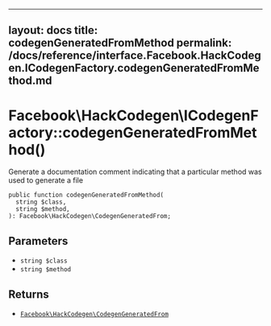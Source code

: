 
***

layout: docs
title: codegenGeneratedFromMethod
permalink: /docs/reference/interface.Facebook.HackCodegen.ICodegenFactory.codegenGeneratedFromMethod.md
---







# Facebook\\HackCodegen\\ICodegenFactory::codegenGeneratedFromMethod()




Generate a documentation comment indicating that a particular method was
used to generate a file




``` Hack
public function codegenGeneratedFromMethod(
  string $class,
  string $method,
): Facebook\HackCodegen\CodegenGeneratedFrom;
```




## Parameters




+ ` string $class `
+ ` string $method `




## Returns




* [` Facebook\HackCodegen\CodegenGeneratedFrom `](<class.Facebook.HackCodegen.CodegenGeneratedFrom.md>)